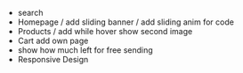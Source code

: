- search 
- Homepage / add sliding banner / add sliding anim for code
- Products / add while hover show second image
- Cart add own page
- show how much left for free sending
- Responsive Design
